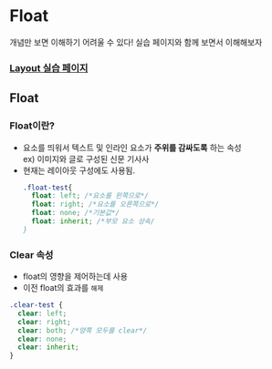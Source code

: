 # Float

개념만 보면 이해하기 어려울 수 있다!
실습 페이지와 함께 보면서 이해해보자

### [Layout 실습 페이지](../sample_html/css_layout.html)

## Float

### Float이란?

- 요소를 띄워서 텍스트 및 인라인 요소가 **주위를 감싸도록** 하는 속성  
   ex) 이미지와 글로 구성된 신문 기사사
- 현재는 레이아웃 구성에도 사용됨.
  ```css
  .float-test{
    float: left; /*요소를 왼쪽으로*/
    float: right; /*요소를 오른쪽으로*/
    float: none; /*기본값*/
    float: inherit; /*부모 요소 상속/
  }
  ```

### Clear 속성

- float의 영향을 제어하는데 사용
- 이전 float의 효과를 `해제`

```css
.clear-test {
  clear: left;
  clear: right;
  clear: both; /*양쪽 모두를 clear*/
  clear: none;
  clear: inherit;
}
```
